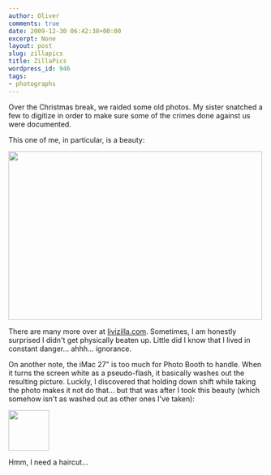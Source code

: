 ```yaml
---
author: Oliver
comments: true
date: 2009-12-30 06:42:38+00:00
excerpt: None
layout: post
slug: zillapics
title: ZillaPics
wordpress_id: 946
tags:
- photographs
---
```


Over the Christmas break, we raided some old photos.  My sister snatched a few to digitize in order to make sure some of the crimes done against us were documented.

This one of me, in particular, is a beauty:

<img alt="" src="http://www.livizilla.com/wp-content/uploads/2009/12/KidPics-1.jpg" title="KidPics1" class="alignnone" width="500" height="333" />

There are many more over at <a href="http://www.livizilla.com/2009/12/28/seester/">livizilla.com</a>.  Sometimes, I am honestly surprised I didn't get physically beaten up.  Little did I know that I lived in constant danger... ahhh... ignorance.

On another note, the iMac 27" is too much for Photo Booth to handle.  When it turns the screen white as a pseudo-flash, it basically washes out the resulting picture.  Luckily, I discovered that holding down shift while taking the photo makes it not do that... but that was after I took this beauty (which somehow isn't as washed out as other ones I've taken):

<a href="https://www.owiber.com/2009/12/30/zillapics/account-pic/" rel="attachment wp-att-945"><img src="https://www.owiber.com/wp-content/uploads/2009/12/account-pic-80x80.jpg" alt="" title="account pic" width="80" height="80" class="alignnone size-thumbnail wp-image-945" /></a>

Hmm, I need a haircut... 
